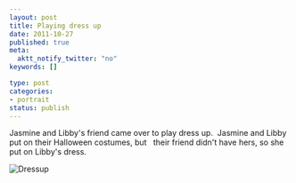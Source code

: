 ```yaml
--- 
layout: post
title: Playing dress up
date: 2011-10-27
published: true
meta: 
  aktt_notify_twitter: "no"
keywords: []

type: post
categories: 
- portrait
status: publish
---
```



Jasmine and Libby's friend came over to play dress up.  Jasmine and Libby put on their Halloween costumes, but   their friend didn't have hers, so she put on Libby's dress.



![Dressup](http://eick.us/files/2011/10/soccer5.jpg)

